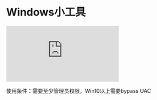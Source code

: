 # Windows小工具

![删除WindowsDefender最新记录](https://github.com/zha0gongz1/ToolBox/blob/main/Windows/DelDefenderRecord.bat)

使用条件：需要至少管理员权限，Win10以上需要bypass UAC
